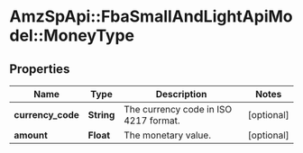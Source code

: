# AmzSpApi::FbaSmallAndLightApiModel::MoneyType

## Properties
Name | Type | Description | Notes
------------ | ------------- | ------------- | -------------
**currency_code** | **String** | The currency code in ISO 4217 format. | [optional] 
**amount** | **Float** | The monetary value. | [optional] 


